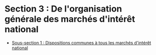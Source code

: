# Section 3  :   De l'organisation générale des marchés d'intérêt national

- [Sous-section 1  :   Dispositions communes à tous les marchés d'intérêt national](sous-section-1)

